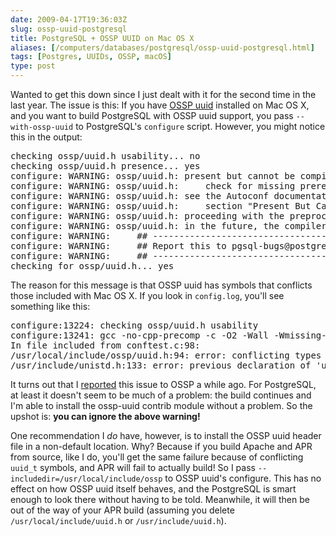 ```yaml
--- 
date: 2009-04-17T19:36:03Z
slug: ossp-uuid-postgresql
title: PostgreSQL + OSSP UUID on Mac OS X
aliases: [/computers/databases/postgresql/ossp-uuid-postgresql.html]
tags: [Postgres, UUIDs, OSSP, macOS]
type: post
---
```


<p>Wanted to get this down since I just dealt with it for the second time in
the last year. The issue is this: If you
have <a href="http://www.ossp.org/pkg/lib/uuid/">OSSP uuid</a> installed on Mac
OS X, and you want to build PostgreSQL with OSSP uuid support, you pass
<code>--with-ossp-uuid</code> to PostgreSQL's <code>configure</code> script.
However, you might notice this in the output:</p>

<pre>
checking ossp/uuid.h usability... no
checking ossp/uuid.h presence... yes
configure: WARNING: ossp/uuid.h: present but cannot be compiled
configure: WARNING: ossp/uuid.h:     check for missing prerequisite headers?
configure: WARNING: ossp/uuid.h: see the Autoconf documentation
configure: WARNING: ossp/uuid.h:     section &quot;Present But Cannot Be Compiled&quot;
configure: WARNING: ossp/uuid.h: proceeding with the preprocessor&#x0027;s result
configure: WARNING: ossp/uuid.h: in the future, the compiler will take precedence
configure: WARNING:     ## ---------------------------------------- ##
configure: WARNING:     ## Report this to pgsql-bugs@postgresql.org ##
configure: WARNING:     ## ---------------------------------------- ##
checking for ossp/uuid.h... yes
</pre>

<p>The reason for this message is that OSSP uuid has symbols that conflicts
those included with Mac OS X. If you look in <code>config.log</code>, you'll
see something like this:</p>

<pre>
configure:13224: checking ossp/uuid.h usability
configure:13241: gcc -no-cpp-precomp -c -O2 -Wall -Wmissing-prototypes -Wpointer-arith -Wdeclaration-after-statement -Wendif-labels -fno-strict-aliasing -fwrapv  -I/usr/local/include/libxml2  -I/usr/local/include conftest.c &gt;&amp;5
In file included from conftest.c:98:
/usr/local/include/ossp/uuid.h:94: error: conflicting types for &#x0027;uuid_t&#x0027;
/usr/include/unistd.h:133: error: previous declaration of &#x0027;uuid_t&#x0027; was here
</pre>

<p>It turns out that I <a href="http://cvs.ossp.org/tktview?tn=164"
title="OSSP Ticket 164: Header doesn't work if &lt;unistd.h&gt; is included
first">reported</a> this issue to OSSP a while ago. For PostgreSQL, at least
it doesn't seem to be much of a problem: the build continues and I'm able to
install the ossp-uuid contrib module without a problem. So the upshot is:
<strong>you can ignore the above warning!</strong></p>

<p>One recommendation I <em>do</em> have, however, is to install the OSSP uuid
header file in a non-default location. Why? Because if you build Apache and APR
from source, like I do, you'll get the same failure because of conflicting
<code>uuid_t</code> symbols, and APR will fail to actually build! So I pass
<code>--includedir=/usr/local/include/ossp</code> to OSSP uuid's configure.
This has no effect on how OSSP uuid itself behaves, and the PostgreSQL is
smart enough to look there without having to be told. Meanwhile, it will then
be out of the way of your APR build (assuming you
delete <code>/usr/local/include/uuid.h</code>
or <code>/usr/include/uuid.h</code>).</p>
